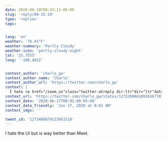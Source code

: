 ```yaml
---
date: 2020-06-18T00:33:11-05:00
slug: 'reply/00-32-29'
type: 'replies'
tags:


lang: 'en'
weather: '76.45°F'
weather-summary: 'Partly Cloudy'
weather-icon: 'partly-cloudy-night'
lat: '25.7555'
long: '-100.4022'


context_author: 'charlo_gw'
context_author_name: 'Charlo'
context_author_url: 'https://twitter.com/charlo_gw'
context: |
  I hate <a href="/zoom_us"class="twitter-atreply dir-ltr"dir="ltr"data-mentioned-user-id="522701657"data-screenname="zoom_us">@zoom_us</a> with all my guts. Ahhhhhhhhh
context_url: 'https://twitter.com/charlo_gw/status/1273269661891616770?s=12'
context_date: '2020-06-17T08:01:00-05:00'
context_date_friendly: 'Jun 17, 2020 at 8:01 AM'
context_imgs: ''

tweet_id: '1273488879123861510'
---
```

I hate the UI but is way better than Meet.